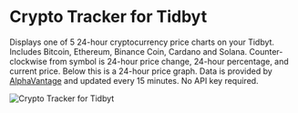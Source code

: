 # Crypto Tracker for Tidbyt

Displays one of 5 24-hour cryptocurrency price charts on your Tidbyt. Includes Bitcoin, Ethereum, Binance Coin, Cardano and Solana. Counter-clockwise from symbol is 24-hour price change, 24-hour percentage, and current price. Below this is a 24-hour price graph. Data is provided by [AlphaVantage](https://www.alphavantage.co/documentation/#crypto-intraday) and updated every 15 minutes. No API key required.

![Crypto Tracker for Tidbyt](crypto_tracker.gif)
